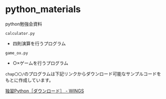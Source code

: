 # python_materials

python勉強会資料

`calculator.py`
  * 四則演算を行うプログラム

`game_ox.py`
  * ○×ゲームを行うプログラム

`chap〇〇/`のプログラムは下記リンクからダウンロード可能なサンプルコードをもとに作成しています。

[独習Python［ダウンロード］ - WINGS](https://wings.msn.to/index.php/-/A-07/978-4-7981-6364-2/)
